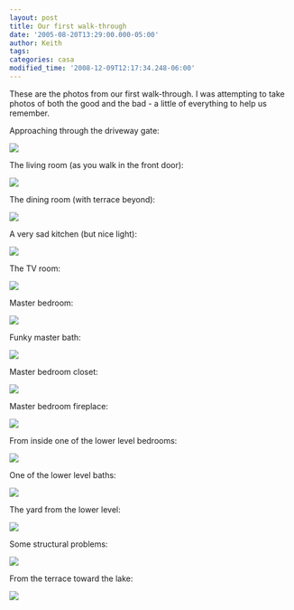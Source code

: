 ```yaml
---
layout: post
title: Our first walk-through
date: '2005-08-20T13:29:00.000-05:00'
author: Keith
tags:
categories: casa
modified_time: '2008-12-09T12:17:34.248-06:00'
---
```

These are the photos from our first walk-through. I was attempting to
take photos of both the good and the bad - a little of everything to
help us remember.

Approaching through the driveway gate:

[![]({{site.baseurl}}/assets/images/IMG_2738.JPG)]({{site.baseurl}}/assets/images/IMG_2738.JPG)

The living room (as you walk in the front door):

[![]({{site.baseurl}}/assets/images/IMG_2727.JPG)]({{site.baseurl}}/assets/images/IMG_2727.JPG)

The dining room (with terrace beyond):

[![]({{site.baseurl}}/assets/images/IMG_2734.JPG)]({{site.baseurl}}/assets/images/IMG_2734.JPG)

A very sad kitchen (but nice light):

[![]({{site.baseurl}}/assets/images/IMG_2735.JPG)]({{site.baseurl}}/assets/images/IMG_2735.JPG)

The TV room:

[![]({{site.baseurl}}/assets/images/IMG_2728.JPG)]({{site.baseurl}}/assets/images/IMG_2728.JPG)

Master bedroom:

[![]({{site.baseurl}}/assets/images/IMG_2731.JPG)]({{site.baseurl}}/assets/images/IMG_2731.JPG)

Funky master bath:

[![]({{site.baseurl}}/assets/images/IMG_2732.JPG)]({{site.baseurl}}/assets/images/IMG_2732.JPG)

Master bedroom closet:

[![]({{site.baseurl}}/assets/images/IMG_2730.JPG)]({{site.baseurl}}/assets/images/IMG_2730.JPG)

Master bedroom fireplace:

[![]({{site.baseurl}}/assets/images/IMG_2733.JPG)]({{site.baseurl}}/assets/images/IMG_2733.JPG)

From inside one of the lower level bedrooms:

[![]({{site.baseurl}}/assets/images/IMG_2725.JPG)]({{site.baseurl}}/assets/images/IMG_2725.JPG)

One of the lower level baths:

[![]({{site.baseurl}}/assets/images/IMG_2726.JPG)]({{site.baseurl}}/assets/images/IMG_2726.JPG)

The yard from the lower level:

[![]({{site.baseurl}}/assets/images/IMG_2723.JPG)]({{site.baseurl}}/assets/images/IMG_2723.JPG)

Some structural problems:

[![]({{site.baseurl}}/assets/images/IMG_2736.JPG)]({{site.baseurl}}/assets/images/IMG_2736.JPG)

From the terrace toward the lake:

[![]({{site.baseurl}}/assets/images/IMG_2724.JPG)]({{site.baseurl}}/assets/images/IMG_2724.JPG)
